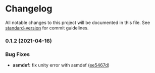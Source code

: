# Changelog

All notable changes to this project will be documented in this file. See [standard-version](https://github.com/conventional-changelog/standard-version) for commit guidelines.

### 0.1.2 (2021-04-16)


### Bug Fixes

* **asmdef:** fix unity error with asmdef ([ee5467d](https://github.com/mariodebono/UnityAttributes/commit/ee5467dd5f8549ae75e1b6ddb91368783e1b9116))
